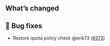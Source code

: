## What’s changed

## 🐛 Bug fixes

- Restore quota policy check @erik73 ([#373](https://github.com/erik73/addon-mail/pull/373))
